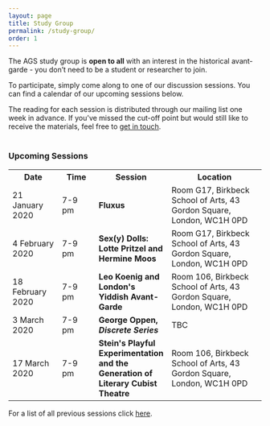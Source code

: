 ```yaml
---
layout: page
title: Study Group
permalink: /study-group/
order: 1
---
```


The AGS study group is **open to all** with an interest in the historical avant-garde - you don’t need to be a student or researcher to join.

To participate, simply come along to one of our discussion sessions. You can find a calendar of our upcoming sessions below.

The reading for each session is distributed through our mailing list one week in advance. If you've missed the cut-off point but would still like to receive the materials, feel free to <a class="u-email" href="mailto:{{ site.email }}">get in touch</a>.
<br><br>

<h3>Upcoming Sessions</h3>


<table>
  <tr>
    <th>Date</th>
    <th>Time</th>
    <th>Session</th>
    <th>Location</th>
  </tr>
  <tr>
    <td width="20%">21 January 2020</td>
    <td width ="15%">7-9 pm</td>
    <td width="25%"><b>Fluxus</b></td>
    <td width="40%">Room G17, Birkbeck School of Arts, 43 Gordon Square, London, WC1H 0PD</td>
  </tr>
  <tr>
    <td>4 February 2020</td>
    <td>7-9 pm</td>
    <td><b>Sex(y) Dolls: Lotte Pritzel and Hermine Moos</b></td>
    <td>Room G17, Birkbeck School of Arts, 43 Gordon Square, London, WC1H 0PD</td>
  </tr>
  <tr>
    <td>18 February 2020</td>
    <td>7-9 pm</td>
    <td><b>Leo Koenig and London's Yiddish Avant-Garde</b></td>
    <td>Room 106, Birkbeck School of Arts, 43 Gordon Square, London, WC1H 0PD</td>
  </tr>  
  <tr>
    <td>3 March 2020</td>
    <td>7-9 pm</td>
    <td><b>George Oppen, <i>Discrete Series</i></b></td>
    <td>TBC</td>
  </tr>  
  <tr>
    <td>17 March 2020</td>
    <td>7-9 pm</td>
    <td><b>Stein's Playful Experimentation and the Generation of Literary Cubist Theatre</b></td>
    <td>Room 106, Birkbeck School of Arts, 43 Gordon Square, London, WC1H 0PD</td>
  </tr>
</table>

<!-- Share buttons BEGIN
<div class="a2a_kit a2a_kit_size_25 a2a_default_style" data-a2a-icon-color="#828282">
  <a class="a2a_button_facebook"></a>
  <a class="a2a_button_twitter"></a>
  <a class="a2a_button_email"></a>
  <a class="a2a_button_whatsapp"></a>
</div>
<script async src="https://static.addtoany.com/menu/page.js"></script><br>
Share buttons END -->

For a list of all previous sessions click [here](/past-sessions).
